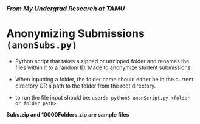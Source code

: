 ###  *From My Undergrad Research at TAMU*
# Anonymizing Submissions `(anonSubs.py)`
- Python script that takes a zipped or unzipped folder and renames the files within it to a random ID.  Made to anonymize student submissions.

- When inputting a folder, the folder name should either be in the current directory OR a path to the folder from the root directory.

- to run the file input should be: `user$: python3 anonScript.py <folder or folder path>`


**Subs.zip and 10000Folders.zip are sample files**
